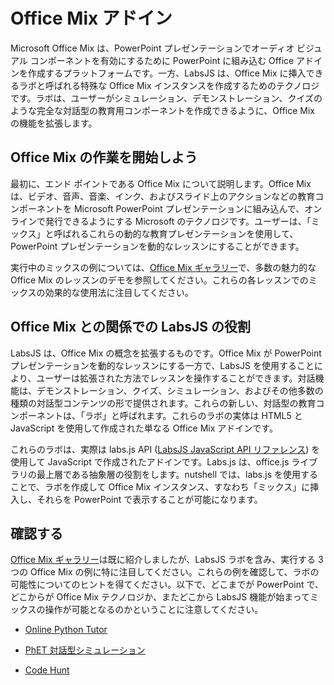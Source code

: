 # <a name="office-mix-add-ins"></a>Office Mix アドイン




Microsoft Office Mix は、PowerPoint プレゼンテーションでオーディオ ビジュアル コンポーネントを有効にするために PowerPoint に組み込む Office アドインを作成するプラットフォームです。一方、LabsJS は、Office Mix に挿入できるラボと呼ばれる特殊な Office Mix インスタンスを作成するためのテクノロジです。ラボは、ユーザーがシミュレーション、デモンストレーション、クイズのような完全な対話型の教育用コンポーネントを作成できるように、Office Mix の機能を拡張します。

## <a name="let's-start-with-office-mix"></a>Office Mix の作業を開始しよう

最初に、エンド ポイントである Office Mix について説明します。Office Mix は、ビデオ、音声、音楽、インク、およびスライド上のアクションなどの教育コンポーネントを Microsoft PowerPoint プレゼンテーションに組み込んで、オンラインで発行できるようにする Microsoft のテクノロジです。ユーザーは、「ミックス」と呼ばれるこれらの動的な教育プレゼンテーションを使用して、PowerPoint プレゼンテーションを動的なレッスンにすることができます。

実行中のミックスの例については、[Office Mix ギャラリー](https://mix.office.com/Gallery)で、多数の魅力的な Office Mix のレッスンのデモを参照してください。これらの各レッスンでのミックスの効果的な使用法に注目してください。


## <a name="how-does-labsjs-fit-in-with-office-mix?"></a>Office Mix との関係での LabsJS の役割

LabsJS は、Office Mix の概念を拡張するものです。Office Mix が PowerPoint プレゼンテーションを動的なレッスンにする一方で、LabsJS を使用することにより、ユーザーは拡張された方法でレッスンを操作することができます。対話機能は、デモンストレーション、クイズ、シミュレーション、およびその他多数の種類の対話型コンテンツの形で提供されます。これらの新しい、対話型の教育コンポーネントは、「ラボ」と呼ばれます。これらのラボの実体は HTML5 と JavaScript を使用して作成された単なる Office Mix アドインです。

これらのラボは、実際は labs.js API ([LabsJS JavaScript API リファレンス](../../../reference/office-mix/labsjs-javascript-api-reference.md)) を使用して JavaScript で作成されたアドインです。Labs.js は、office.js ライブラリの最上層である抽象層の役割をします。nutshell では、labs.js を使用することで、ラボを作成して Office Mix インスタンス、すなわち「ミックス」に挿入し、それらを PowerPoint で表示することが可能になります。


## <a name="take-a-look"></a>確認する

[Office Mix ギャラリー](https://mix.office.com/Gallery)は既に紹介しましたが、LabsJS ラボを含み、実行する 3 つの Office Mix の例に特に注目してください。これらの例を確認して、ラボの可能性についてのヒントを得てください。以下で、どこまでが PowerPoint で、どこからが Office Mix テクノロジか、またどこから LabsJS 機能が始まってミックスの操作が可能となるのかということに注意してください。


- [Online Python Tutor](https://mix.office.com/watch/1tkuqw9i7m4jr)
    
- [PhET 対話型シミュレーション](https://mix.office.com/watch/obibkt80fj52)
    
- [Code Hunt](https://mix.office.com/watch/q4tnp5au9mbo)
    


